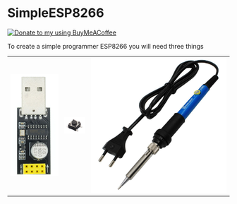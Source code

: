 # SimpleESP8266
<a href="https://www.buymeacoffee.com/fenenkoG" title="Donate to my using BuyMeACoffee"><img src="https://cdn.buymeacoffee.com/buttons/v2/default-yellow.png" alt="Donate to my  using BuyMeACoffee" style="height: 50px !important;width: 181px !important;" ></a>

To create a simple programmer ESP8266 you will need three things
<table>
  <tr>
    <td align="center"><a ><img src="https://github.com/fenenko/SimpleESP8266/blob/main/1.png"></a></td>
    <td align="center"><a ><img src="https://github.com/fenenko/SimpleESP8266/blob/main/2.png"></a></td>
    <td align="center"><a ><img src="https://github.com/fenenko/SimpleESP8266/blob/main/3.jpg"></a></td>
  </tr> 
</table>



